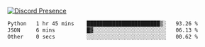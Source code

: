 [![Discord Presence](https://lanyard.cnrad.dev/api/689805100331696149)](https://discord.com/users/689805100331696149)

<!--START_SECTION:waka-->

```txt
Python   1 hr 45 mins    ███████████████████████▒░   93.26 %
JSON     6 mins          █▓░░░░░░░░░░░░░░░░░░░░░░░   06.13 %
Other    0 secs          ░░░░░░░░░░░░░░░░░░░░░░░░░   00.62 %
```

<!--END_SECTION:waka-->
<img src="https://hit.yhype.me/github/profile?user_id=53441990" alt="">
